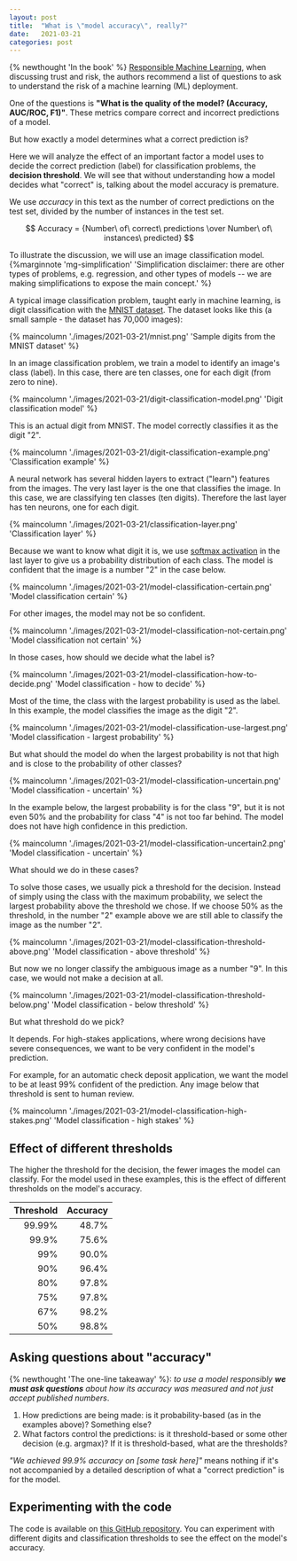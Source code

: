 ```yaml
---
layout: post
title:  "What is \"model accuracy\", really?"
date:   2021-03-21
categories: post
---
```


{% newthought 'In the book' %} [Responsible Machine Learning](https://www.h2o.ai/resources/ebook/responsible-machine-learning/),
when discussing trust and risk, the authors recommend a list of questions to ask to understand the
risk of a machine learning (ML) deployment.

One of the questions is **"What is the quality of the model? (Accuracy, AUC/ROC, F1)"**. These
metrics compare correct and incorrect predictions of a model.

But how exactly a model determines what a correct prediction is?

<!--more-->

Here we will analyze the effect of an important factor a model uses to decide the correct
prediction (label) for classification problems, the **decision threshold**. We will see that
without understanding how a model decides what "correct" is, talking about the model accuracy
is premature.

We use _accuracy_ in this text as the number of correct predictions on the test set, divided by the
number of instances in the test set.

$$ Accuracy = {Number\ of\ correct\ predictions \over Number\ of\ instances\ predicted} $$

To illustrate the discussion, we will use an image classification model. {%marginnote 'mg-simplification' 'Simplification disclaimer: there are other types of problems, e.g. regression, and other types of
models -- we are making simplifications to expose the main concept.' %}

A typical image classification problem, taught early in machine learning, is digit classification with the
[MNIST dataset](http://yann.lecun.com/exdb/mnist/). The dataset looks like this (a small sample -
the dataset has 70,000 images):

{% maincolumn './images/2021-03-21/mnist.png' 'Sample digits from the MNIST dataset' %}

In an image classification problem, we train a model to identify an image's class (label).
In this case, there are ten classes, one for each digit (from zero to nine).

{% maincolumn './images/2021-03-21/digit-classification-model.png' 'Digit classification model' %}

This is an actual digit from MNIST. The model correctly classifies it as the digit "2".

{% maincolumn './images/2021-03-21/digit-classification-example.png' 'Classification example' %}

A neural network has several hidden layers to extract ("learn") features from the images. The very
last layer is the one that classifies the image. In this case, we are classifying ten classes (ten
digits). Therefore the last layer has ten neurons, one for each digit.

{% maincolumn './images/2021-03-21/classification-layer.png' 'Classification layer' %}

Because we want to know what digit it is, we use [softmax activation](https://www.tensorflow.org/api_docs/python/tf/keras/activations/softmax)
in the last layer to give us a probability distribution of each class. The model
is confident that the image is a number "2" in the case below.

{% maincolumn './images/2021-03-21/model-classification-certain.png' 'Model classification certain' %}

For other images, the model may not be so confident.

{% maincolumn './images/2021-03-21/model-classification-not-certain.png' 'Model classification not certain' %}

In those cases, how should we decide what the label is?

{% maincolumn './images/2021-03-21/model-classification-how-to-decide.png' 'Model classification - how to decide' %}

Most of the time, the class with the largest probability is used as the label. In this example, the
model classifies the image as the digit "2".

{% maincolumn './images/2021-03-21/model-classification-use-largest.png' 'Model classification - largest probability' %}

But what should the model do when the largest probability is not that high and is close to the
probability of other classes?

{% maincolumn './images/2021-03-21/model-classification-uncertain.png' 'Model classification - uncertain' %}

In the example below, the largest probability is for the class "9", but it is not even 50% and the
probability for class "4" is not too far behind. The model does not have high confidence in this
prediction.

{% maincolumn './images/2021-03-21/model-classification-uncertain2.png' 'Model classification - uncertain' %}

What should we do in these cases?

To solve those cases, we usually pick a threshold for the decision. Instead of simply using the class
with the maximum probability, we select the largest probability above the threshold we chose. If we
choose 50% as the threshold, in the number "2" example above we are still able to classify the image
as the number "2".

{% maincolumn './images/2021-03-21/model-classification-threshold-above.png' 'Model classification - above threshold' %}

But now we no longer classify the ambiguous image as a number "9". In this case, we would not make
a decision at all.

{% maincolumn './images/2021-03-21/model-classification-threshold-below.png' 'Model classification - below threshold' %}

But what threshold do we pick?

It depends. For high-stakes applications, where wrong decisions have severe consequences, we want to
be very confident in the model's prediction.

For example, for an automatic check deposit application, we want the model to be at least 99%
confident of the prediction. Any image below that threshold is sent to human review.

{% maincolumn './images/2021-03-21/model-classification-high-stakes.png' 'Model classification - high stakes' %}

## Effect of different thresholds

The higher the threshold for the decision, the fewer images the model can classify. For the model
used in these examples, this is the effect of different thresholds on the model's accuracy.

| Threshold | Accuracy |
| --------: | -------: |
|    99.99% |    48.7% |
|     99.9% |    75.6% |
|       99% |    90.0% |
|       90% |    96.4% |
|       80% |    97.8% |
|       75% |    97.8% |
|       67% |    98.2% |
|       50% |    98.8% |

## Asking questions about "accuracy"

{% newthought 'The one-line takeaway' %}: _to use a model responsibly **we must ask questions** about how its accuracy
was measured and not just accept published numbers_.

1. How predictions are being made: is it probability-based (as in the examples above)? Something
   else?
1. What factors control the predictions: is it threshold-based or some other decision (e.g. argmax)?
   If it is threshold-based, what are the thresholds?

_"We achieved 99.9% accuracy on [some task here]"_ means nothing if it's not accompanied by a
detailed description of what a "correct prediction" is for the model.

## Experimenting with the code

The code is available on [this GitHub repository](https://github.com/fau-masters-collected-works-cgarbin/decision-threshold-effect-on-accuracy). You can experiment with different digits and classification thresholds to see the effect on the model's accuracy.
